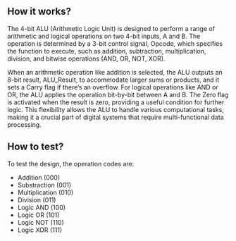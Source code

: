 
## How it works?

The 4-bit ALU (Arithmetic Logic Unit) is designed to perform a range of arithmetic and logical operations on two 4-bit inputs, A and B. The operation is determined by a 3-bit control signal, Opcode, which specifies the function to execute, such as addition, subtraction, multiplication, division, and bitwise operations (AND, OR, NOT, XOR).

When an arithmetic operation like addition is selected, the ALU outputs an 8-bit result, ALU_Result, to accommodate larger sums or products, and it sets a Carry flag if there’s an overflow. For logical operations like AND or OR, the ALU applies the operation bit-by-bit between A and B. The Zero flag is activated when the result is zero, providing a useful condition for further logic. This flexibility allows the ALU to handle various computational tasks, making it a crucial part of digital systems that require multi-functional data processing.

## How to test?

To test the design, the operation codes are: 

- Addition (000)
- Substraction (001)
- Multiplication (010) 
- Division (011) 
- Logic AND (100) 
- Logic OR (101) 
- Logic NOT (110) 
- Logic XOR (111) 





